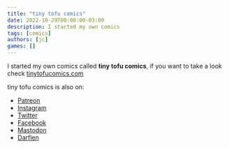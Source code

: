 ```yaml
---
title: "tiny tofu comics"
date: 2022-10-29T00:00:00-03:00
description: I started my own comics
tags: [comics]
authors: [jc]
games: []
---
```


I started my own comics called **tiny tofu comics**, if you want to take a look check [tinytofucomics.com](https://tinytofucomics.com)

tiny tofu comics is also on:
- [Patreon](https://patreon.com/tinytofucomics)
- [Instagram](https://instagram.com/tinytofucomics)
- [Twitter](https://twitter.com/tinytofucomics)
- [Facebook](https://facebook.com/tinytofucomics)
- [Mastodon](https://mastodon.social/@tinytofucomics)
- [Darflen](https://darflen.com/users/61c60d54c62d9d4229bf840a)
